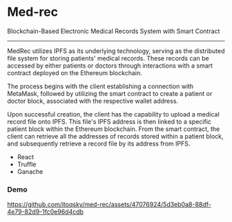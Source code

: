 # Med-rec
Blockchain-Based Electronic Medical Records System with Smart Contract

---

MedRec utilizes IPFS as its underlying technology, serving as the distributed file system for storing patients' medical records. These records can be accessed by either patients or doctors through interactions with a smart contract deployed on the Ethereum blockchain.

The process begins with the client establishing a connection with MetaMask, followed by utilizing the smart contract to create a patient or doctor block, associated with the respective wallet address.

Upon successful creation, the client has the capability to upload a medical record file onto IPFS. This file's IPFS address is then linked to a specific patient block within the Ethereum blockchain. From the smart contract, the client can retrieve all the addresses of records stored within a patient block, and subsequently retrieve a record file by its address from IPFS.
- React
- Truffle
- Ganache

### Demo
https://github.com/itoqsky/med-rec/assets/47076924/5d3eb0a8-88df-4e79-82d9-1fc0e96d4cdb
